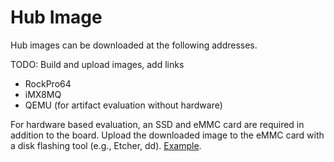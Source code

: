 # Hub Image

Hub images can be downloaded at the following addresses.

TODO: Build and upload images, add links

- RockPro64
- iMX8MQ
- QEMU (for artifact evaluation without hardware)

For hardware based evaluation,
an SSD and eMMC card are required in addition to the board.
Upload the downloaded image to the eMMC card with a disk flashing tool
(e.g., Etcher, dd). [Example](https://wiki.radxa.com/Rockpi4/install/eMMC).
